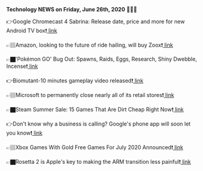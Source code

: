 <b>Technology NEWS on Friday, June 26th, 2020</b> 📡📡📡 

👉Google Chromecast 4 Sabrina: Release date, price and more for new Android TV box❗️<a href='https://techblock.club/?p=5609'> link</a>

👉🏽Amazon, looking to the future of ride hailing, will buy Zoox❗️<a href='https://techblock.club/?p=5611'> link</a>

👉🏿'Pokémon GO' Bug Out: Spawns, Raids, Eggs, Research, Shiny Dwebble, Incense❗️<a href='https://techblock.club/?p=5613'> link</a>

👉Biomutant-10 minutes gameplay video released❗️<a href='https://techblock.club/?p=5615'> link</a>

👉🏽Microsoft to permanently close nearly all of its retail stores❗️<a href='https://techblock.club/?p=5617'> link</a>

👉🏿Steam Summer Sale: 15 Games That Are Dirt Cheap Right Now❗️<a href='https://techblock.club/?p=5619'> link</a>

👉Don't know why a business is calling? Google's phone app will soon let you know❗️<a href='https://techblock.club/?p=5621'> link</a>

👉🏽Xbox Games With Gold Free Games For July 2020 Announced❗️<a href='https://techblock.club/?p=5623'> link</a>

👉🏿Rosetta 2 is Apple's key to making the ARM transition less painful❗️<a href='https://techblock.club/?p=5625'> link</a>

